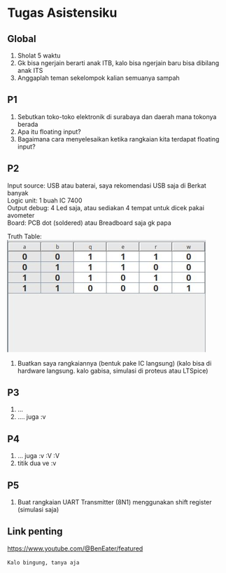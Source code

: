 # Tugas Asistensiku

## Global

1. Sholat 5 waktu
2. Gk bisa ngerjain berarti anak ITB, kalo bisa ngerjain baru bisa dibilang anak ITS
3. Anggaplah teman sekelompok kalian semuanya sampah

## P1

1. Sebutkan toko-toko elektronik di surabaya dan daerah mana tokonya berada
2. Apa itu floating input?
3. Bagaimana cara menyelesaikan ketika rangkaian kita terdapat floating input?

## P2

Input source: USB atau baterai, saya rekomendasi USB saja di Berkat banyak  
Logic unit: 1 buah IC 7400  
Output debug: 4 Led saja, atau sediakan 4 tempat untuk dicek pakai avometer  
Board: PCB dot (soldered) atau Breadboard saja gk papa

Truth Table:  
![Truth_table](p2_rdig.jpg)

1. Buatkan saya rangkaiannya (bentuk pake IC langsung) (kalo bisa di hardware langsung. kalo gabisa, simulasi di proteus atau LTSpice)

## P3

1. ...
2. .... juga :v

## P4

1. ... juga :v :V :V
2. titik dua ve :v

## P5

1. Buat rangkaian UART Transmitter (8N1) menggunakan shift register (simulasi saja)

## Link penting

https://www.youtube.com/@BenEater/featured

`Kalo bingung, tanya aja`
